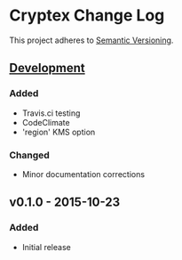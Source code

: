# Cryptex Change Log
This project adheres to [Semantic Versioning](http://semver.org/).

## [Development]
### Added
- Travis.ci testing
- CodeClimate
- 'region' KMS option

### Changed
- Minor documentation corrections

## v0.1.0 - 2015-10-23
### Added
- Initial release

[Development]: https://github.com/TechnologyAdvice/Cryptex/compare/0.1.0...HEAD
